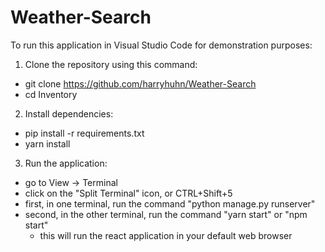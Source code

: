 # Weather-Search
To run this application in Visual Studio Code for demonstration purposes:

1. Clone the repository using this command:
  - git clone https://github.com/harryhuhn/Weather-Search
  - cd Inventory
2. Install dependencies:
  - pip install -r requirements.txt
  - yarn install
3. Run the application:
  - go to View -> Terminal
  - click on the "Split Terminal" icon, or CTRL+Shift+5
  - first, in one terminal, run the command "python manage.py runserver"
  - second, in the other terminal, run the command "yarn start" or "npm start"
    - this will run the react application in your default web browser
